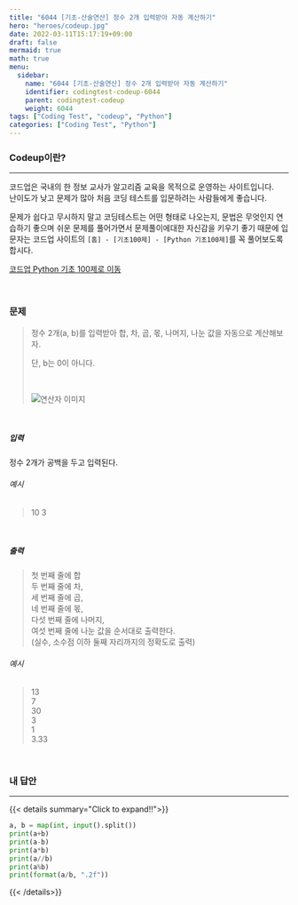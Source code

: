 ```yaml
---
title: "6044 [기초-산술연산] 정수 2개 입력받아 자동 계산하기"
hero: "heroes/codeup.jpg"
date: 2022-03-11T15:17:19+09:00
draft: false
mermaid: true
math: true
menu:
  sidebar:
    name: "6044 [기초-산술연산] 정수 2개 입력받아 자동 계산하기"
    identifier: codingtest-codeup-6044
    parent: codingtest-codeup
    weight: 6044
tags: ["Coding Test", "codeup", "Python"]
categories: ["Coding Test", "Python"]
---
```


### Codeup이란?
---
코드업은 국내의 한 정보 교사가 알고리즘 교육을 목적으로 운영하는 사이트입니다.\
난이도가 낮고 문제가 많아 처음 코딩 테스트를 입문하려는 사람들에게 좋습니다.

문제가 쉽다고 무시하지 말고 코딩테스트는 어떤 형태로 나오는지, 문법은 무엇인지 연습하기 좋으며 쉬운 문제를 풀어가면서 문제풀이에대한 자신감을 키우기 좋기 때문에 입문자는 코드업 사이트의 `[홈] - [기초100제] - [Python 기초100제]`를 꼭 풀어보도록 합시다.

[코드업 Python 기초 100제로 이동](https://codeup.kr/problemsetsol.php?psid=33)


&nbsp;

### 문제
> 정수 2개(a, b)를 입력받아 합, 차, 곱, 몫, 나머지, 나눈 값을 자동으로 계산해보자.
> 
> 단, b는 0이 아니다.
> 
> &nbsp;
> 
> ![연산자 이미지](https://codeup.kr/upload/pimg6209_1.png)


&nbsp;

##### 입력
정수 2개가 공백을 두고 입력된다.
###### 예시
> 10 3

&nbsp;

##### 출력
> 첫 번째 줄에 합\
> 두 번째 줄에 차,\
> 세 번째 줄에 곱,\
> 네 번째 줄에 몫,\
> 다섯 번째 줄에 나머지,\
> 여섯 번째 줄에 나눈 값을 순서대로 출력한다.\
> (실수, 소수점 이하 둘째 자리까지의 정확도로 출력)

###### 예시
> 13\
> 7\
> 30\
> 3\
> 1\
> 3.33

&nbsp;

### 내 답안
---
{{< details summary="Click to expand!!">}}
```python
a, b = map(int, input().split())
print(a+b)
print(a-b)
print(a*b)
print(a//b)
print(a%b)
print(format(a/b, ".2f"))
```
{{< /details>}}